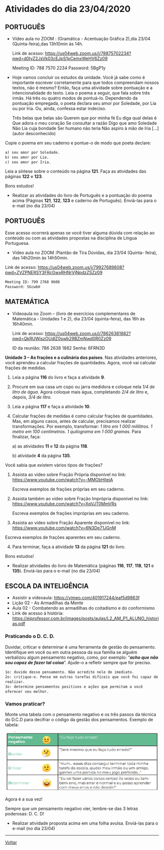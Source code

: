 # Atividades do dia 23/04/2020

## PORTUGUÊS

* Vídeo aula no ZOOM : (Gramática - Acentuação Gráfica 2),dia 23/04 (Quinta-feira),das 13h10min às 14h.

  Link de acesso: 
  <https://us04web.zoom.us/j/78875702234?pwd=d0IyZ2JsVk03cEJpS1pCemxWeHV6Zz09>


    Meeting ID: 788 7570 2234
    Password: 5BgP1y

* Hoje vamos concluir os estudos da unidade. Você já sabe como é importante escrever corretamente para que todos compreendam nossos textos, não é mesmo?  Então, faça uma atividade sobre pontuação e a intencionalidade do texto. Leia o poema a seguir, que fala sobre três irmãs. Há três ou
quatro modos de pontuá-lo. Dependendo da pontuação empregada, o poeta declara seu amor por Soledade, por Lia ou por Iria. Ou, ainda, confessa estar indeciso.


    Três belas que belas são
    Querem que por minha fé
    Eu diga qual delas é
    Que adora o meu coração
    Se consultar a razão
    Digo que amo Soledade
    Não Lia cuja bondade
    Ser humano não teria
    Não aspiro à mão de Iria [...]
    (autor desconhecido)

Copie o poema em seu caderno e pontue-o de modo que poeta declare: 

    a) seu amor por Soledade. 
    b) seu amor por Lia. 
    c) seu amor por Iria. 

Leia a síntese sobre o conteúdo na página **121**. Faça as atividades das páginas **122** e **123**.

Bons estudos!

* Realizar as atividades do livro de Português e a pontuação do poema acima (Páginas **121**, **122**, **123** e caderno de Português). Enviá-las para o e-mail (no dia 23/04)

## PORTUGUÊS

Esse acesso ocorrerá apenas se você tiver alguma dúvida com relação ao conteúdo ou com as atividades propostas na disciplina de Língua Portuguesa.

* Vídeo aula no ZOOM :Plantão de Tira Dúvidas, dia 23/04 (Quinta- feira), das 14h20min às 14h50min.

Link de acesso:
<https://us04web.zoom.us/j/79927689608?pwd=ZVZPNERSY3FRcGwxRHNrVjNpdzZSZz09>


    Meeting ID: 799 2768 9608
    Password: 5GcwbH

## MATEMÁTICA

* Videoaula no Zoom – (livro de exercícios complementares de Matemática - Unidades 1 e 2), dia 23/04 (quinta-feira), das 16h às 16h40min.

  Link de acesso:
<https://us04web.zoom.us/j/78626381882?pwd=QkRUWiszOUdlZ0swb29BZmNwd0R0Zz09>


    ID da reunião: 786 2638 1882
    Senha: 6FRN3D

**Unidade 3 – As frações e a culinária dos países**. Nas atividades anteriores, você aprendeu a calcular frações de quantidades. Agora, você vai calcular frações de medidas.

1) Leia a página **116** do livro e faça a atividade **9**.
2) Procure em sua casa um copo ou jarra medidora e coloque nela *1/4 de litro de água*. Agora coloque mais água, completando *2/4 de litro* e, depois, *3/4 de litro*.
3) Leia a página **117** e faça a atividade **10**.
4) Calcular frações de medidas é como calcular frações de quantidades. Mas, em alguns casos, antes de calcular, precisamos realizar transformações. Por exemplo, transformar: *1 litro em 1 000 mililitros*. *1
metro em 100 centímetros*. *1 quilograma em 1 000 gramas*. Para finalizar, faça:

    a) as atividades **11** e **12** da página **118**.

    b) atividade **4** da página **135**.

Você sabia que existem vários tipos de frações?

1) Assista ao vídeo sobre Fração Própria disponível no link:
<https://www.youtube.com/watch?v=-MMObHliejA>

   Escreva exemplos de frações próprias em seu caderno.

2) Assista também ao vídeo sobre Fração Imprópria disponível no link:
<https://www.youtube.com/watch?v=XqVJT0MmVRs>

   Escreva exemplos de frações impróprias em seu caderno.

3) Assista ao vídeo sobre Fração Aparente disponível no link:
<https://www.youtube.com/watch?v=6N3De71JGnM>

Escreva exemplos de frações aparentes em seu caderno.

4) Para terminar, faça a atividade **13** da página **121** do livro.

Bons estudos!

* Realizar atividades do livro de Matemática (páginas **116**, **117**, **118**, **121** e **135**). Enviá-las para o e-mail (no dia 23/04)

## ESCOLA DA INTELIGÊNCIA

* Assistir a vídeoaula: <https://vimeo.com/401917244/eaf5d9863f>
* Lição 02 - As Armadilhas da Mente
* Aula 02 - Combatendo as armadilhas do coitadismo e do conformismo
* Link de acesso à história:
<https://eiprofessor.com.br/images/posts/aulas/L2_AM_P1_ALUNO_historias.pdf>

### Praticando o D. C. D.

Duvidar, criticar e determinar é uma ferramenta de gestão do pensamento. Identifique em você ou em outra pessoa da sua família se alguém verbalizou algum pensamento negativo, como, por exemplo: “***acho que não sou capaz de fazer tal coisa***”. Ajude-o a refletir sempre que for preciso.

    1o: duvide desse pensamento. Não acredite nele de imediato.
    2o: critique-o. Pense em outras tarefas difíceis que você foi capaz de realizar.
    3o: determine pensamentos positivos e ações que permitam a você oferecer seu melhor.

### Vamos praticar?

Monte uma tabela com o pensamento negativo e os três passos da técnica do D.C.D para decifrar o código da gestão dos pensamentos.
Exemplo de tabela:


![Tabela CDC](../imgs/tabela_ei_20200423.png)


Agora é a sua vez!

Sempre que um pensamento negativo vier, lembre-se das 3 letras poderosas: D. C. D!

* Realizar atividade proposta acima em uma folha avulsa. Enviá-las para o e-mail (no dia 23/04)

---

[Voltar](index.md)
